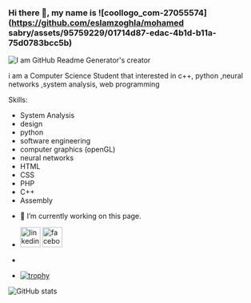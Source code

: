 ### Hi there 👋, my name is ![coollogo_com-27055574](https://github.com/eslamzoghla/mohamed sabry/assets/95759229/01714d87-edac-4b1d-b11a-75d0783bcc5b)

![I am GitHub Readme Generator's creator](https://pbs.twimg.com/profile_images/1620087303988281350/wgUrypef.jpg)

i am a Computer Science Student that interested in c++, python ,neural networks ,system analysis, web programming

Skills: 
* System Analysis
* design
* python
* software engineering
* computer graphics (openGL)
* neural networks
* HTML 
* CSS
* PHP
* C++
* Assembly


- 🔭 I’m currently working on this page. 

-    [<img  src='https://cdn.jsdelivr.net/npm/simple-icons@3.0.1/icons/linkedin.svg' alt='linkedin' height='40'>](https://www.linkedin.com/in/mohamed-sabry-551188259/)     [<img src='https://cdn.jsdelivr.net/npm/simple-icons@3.0.1/icons/facebook.svg' alt='facebook' height='40'>](https://www.facebook.com/profile.php?id=100048432642443&mibextid=ZbWKwL) 
- 
 - [![trophy](https://github-profile-trophy.vercel.app/?username=mohamedshehabeldean)](https://github.com/ryo-ma/github-profile-trophy)

![GitHub stats](https://github-readme-stats.vercel.app/api?username=mohamedshehabeldean&show_icons=true)  









